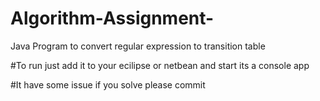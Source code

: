 # Algorithm-Assignment-
Java  Program to convert regular expression to transition table 

#To run just add it to your ecilipse or netbean and start its a console app

#It have some issue if you solve please commit

